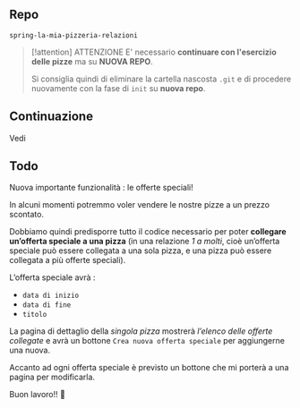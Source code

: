 ## Repo
`spring-la-mia-pizzeria-relazioni`

> [!attention] ATTENZIONE
> E' necessario **continuare con l'esercizio delle pizze** ma su **NUOVA REPO**.
> 
> Si consiglia quindi di eliminare la cartella nascosta `.git` e di procedere nuovamente con la fase di `init` su **nuova repo**.

## Continuazione
Vedi

## Todo
Nuova importante funzionalità : le offerte speciali!

In alcuni momenti potremmo voler vendere le nostre pizze a un prezzo scontato.

Dobbiamo quindi predisporre tutto il codice necessario per poter **collegare un’offerta speciale a una pizza** (in una relazione *1 a molti*, cioè un’offerta speciale può essere collegata a una sola pizza, e una pizza può essere collegata a più offerte speciali).

L’offerta speciale avrà :
- `data di inizio`
- `data di fine`
- `titolo`

La pagina di dettaglio della *singola pizza* mostrerà *l’elenco delle offerte collegate* e avrà un bottone `Crea nuova offerta speciale` per aggiungerne una nuova.

Accanto ad ogni offerta speciale è previsto un bottone che mi porterà a una pagina per modificarla.

Buon lavoro!! 🙂 